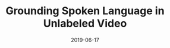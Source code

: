 ---
title: "Grounding Spoken Language in Unlabeled Video"
authors:
  - key: angieboggust
  - key: kartikaudhkhasi
  - key: dhirajjoshi
  - key: daveharwath
  - key: samthomas
  - key: rogerioferis
  - key: dangutfreund
  - key: yangzhang
  - key: antoniotorralba
  - key: michaelpicheny
  - key: jimglass
venue: cvpr-sightsound-workshop
type: workshop
date: 2019-06-17
links:
  - name: Paper
    icon: paper
    url: https://openaccess.thecvf.com/content_CVPRW_2019/papers/Sight%20and%20Sound/Angie_W_Boggust_Grounding_Spoken_Words_in_Unlabeled_Video_CVPRW_2019_paper.pdf
  - name: Poster
    icon: poster
    url: http://angieboggust.com/cvpr_grounding_spoken_words_in_unlabeled_video_poster.pdf
---